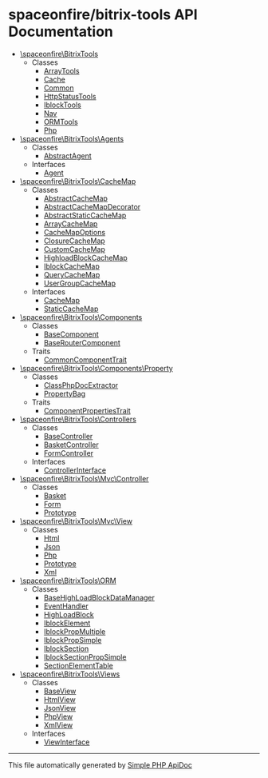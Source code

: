 # spaceonfire/bitrix-tools API Documentation

-   [\spaceonfire\BitrixTools](./spaceonfire/BitrixTools)
    -   Classes
        -   [ArrayTools](./spaceonfire/BitrixTools/ArrayTools.md)
        -   [Cache](./spaceonfire/BitrixTools/Cache.md)
        -   [Common](./spaceonfire/BitrixTools/Common.md)
        -   [HttpStatusTools](./spaceonfire/BitrixTools/HttpStatusTools.md)
        -   [IblockTools](./spaceonfire/BitrixTools/IblockTools.md)
        -   [Nav](./spaceonfire/BitrixTools/Nav.md)
        -   [ORMTools](./spaceonfire/BitrixTools/ORMTools.md)
        -   [Php](./spaceonfire/BitrixTools/Php.md)
-   [\spaceonfire\BitrixTools\Agents](./spaceonfire/BitrixTools/Agents)
    -   Classes
        -   [AbstractAgent](./spaceonfire/BitrixTools/Agents/AbstractAgent.md)
    -   Interfaces
        -   [Agent](./spaceonfire/BitrixTools/Agent.mds/Agent.md)
-   [\spaceonfire\BitrixTools\CacheMap](./spaceonfire/BitrixTools/CacheMap)
    -   Classes
        -   [AbstractCacheMap](./spaceonfire/BitrixTools/CacheMap/AbstractCacheMap.md)
        -   [AbstractCacheMapDecorator](./spaceonfire/BitrixTools/CacheMap/AbstractCacheMapDecorator.md)
        -   [AbstractStaticCacheMap](./spaceonfire/BitrixTools/CacheMap/AbstractStaticCacheMap.md)
        -   [ArrayCacheMap](./spaceonfire/BitrixTools/CacheMap/ArrayCacheMap.md)
        -   [CacheMapOptions](./spaceonfire/BitrixTools/CacheMap/CacheMapOptions.md)
        -   [ClosureCacheMap](./spaceonfire/BitrixTools/CacheMap/ClosureCacheMap.md)
        -   [CustomCacheMap](./spaceonfire/BitrixTools/CacheMap/CustomCacheMap.md)
        -   [HighloadBlockCacheMap](./spaceonfire/BitrixTools/CacheMap/HighloadBlockCacheMap.md)
        -   [IblockCacheMap](./spaceonfire/BitrixTools/CacheMap/IblockCacheMap.md)
        -   [QueryCacheMap](./spaceonfire/BitrixTools/CacheMap/QueryCacheMap.md)
        -   [UserGroupCacheMap](./spaceonfire/BitrixTools/CacheMap/UserGroupCacheMap.md)
    -   Interfaces
        -   [CacheMap](./spaceonfire/BitrixTools/CacheMap.md/CacheMap.md)
        -   [StaticCacheMap](./spaceonfire/BitrixTools/CacheMap/StaticCacheMap.md)
-   [\spaceonfire\BitrixTools\Components](./spaceonfire/BitrixTools/Components)
    -   Classes
        -   [BaseComponent](./spaceonfire/BitrixTools/Components/BaseComponent.md)
        -   [BaseRouterComponent](./spaceonfire/BitrixTools/Components/BaseRouterComponent.md)
    -   Traits
        -   [CommonComponentTrait](./spaceonfire/BitrixTools/Components/CommonComponentTrait.md)
-   [\spaceonfire\BitrixTools\Components\Property](./spaceonfire/BitrixTools/Components/Property)
    -   Classes
        -   [ClassPhpDocExtractor](./spaceonfire/BitrixTools/Components/Property/ClassPhpDocExtractor.md)
        -   [PropertyBag](./spaceonfire/BitrixTools/Components/Property/PropertyBag.md)
    -   Traits
        -   [ComponentPropertiesTrait](./spaceonfire/BitrixTools/Components/Property/ComponentPropertiesTrait.md)
-   [\spaceonfire\BitrixTools\Controllers](./spaceonfire/BitrixTools/Controllers)
    -   Classes
        -   [BaseController](./spaceonfire/BitrixTools/Controllers/BaseController.md)
        -   [BasketController](./spaceonfire/BitrixTools/Controllers/BasketController.md)
        -   [FormController](./spaceonfire/BitrixTools/Controllers/FormController.md)
    -   Interfaces
        -   [ControllerInterface](./spaceonfire/BitrixTools/Controllers/ControllerInterface.md)
-   [\spaceonfire\BitrixTools\Mvc\Controller](./spaceonfire/BitrixTools/Mvc/Controller)
    -   Classes
        -   [Basket](./spaceonfire/BitrixTools/Mvc/Controller/Basket.md)
        -   [Form](./spaceonfire/BitrixTools/Mvc/Controller/Form.md)
        -   [Prototype](./spaceonfire/BitrixTools/Mvc/Controller/Prototype.md)
-   [\spaceonfire\BitrixTools\Mvc\View](./spaceonfire/BitrixTools/Mvc/View)
    -   Classes
        -   [Html](./spaceonfire/BitrixTools/Mvc/View/Html.md)
        -   [Json](./spaceonfire/BitrixTools/Mvc/View/Json.md)
        -   [Php](./spaceonfire/BitrixTools/Mvc/View/Php.md)
        -   [Prototype](./spaceonfire/BitrixTools/Mvc/View/Prototype.md)
        -   [Xml](./spaceonfire/BitrixTools/Mvc/View/Xml.md)
-   [\spaceonfire\BitrixTools\ORM](./spaceonfire/BitrixTools/ORM)
    -   Classes
        -   [BaseHighLoadBlockDataManager](./spaceonfire/BitrixTools/ORM/BaseHighLoadBlockDataManager.md)
        -   [EventHandler](./spaceonfire/BitrixTools/ORM/EventHandler.md)
        -   [HighLoadBlock](./spaceonfire/BitrixTools/ORM/HighLoadBlock.md)
        -   [IblockElement](./spaceonfire/BitrixTools/ORM/IblockElement.md)
        -   [IblockPropMultiple](./spaceonfire/BitrixTools/ORM/IblockPropMultiple.md)
        -   [IblockPropSimple](./spaceonfire/BitrixTools/ORM/IblockPropSimple.md)
        -   [IblockSection](./spaceonfire/BitrixTools/ORM/IblockSection.md)
        -   [IblockSectionPropSimple](./spaceonfire/BitrixTools/ORM/IblockSectionPropSimple.md)
        -   [SectionElementTable](./spaceonfire/BitrixTools/ORM/SectionElementTable.md)
-   [\spaceonfire\BitrixTools\Views](./spaceonfire/BitrixTools/Views)
    -   Classes
        -   [BaseView](./spaceonfire/BitrixTools/Views/BaseView.md)
        -   [HtmlView](./spaceonfire/BitrixTools/Views/HtmlView.md)
        -   [JsonView](./spaceonfire/BitrixTools/Views/JsonView.md)
        -   [PhpView](./spaceonfire/BitrixTools/Views/PhpView.md)
        -   [XmlView](./spaceonfire/BitrixTools/Views/XmlView.md)
    -   Interfaces
        -   [ViewInterface](./spaceonfire/BitrixTools/Views/ViewInterface.md)

---

This file automatically generated by [Simple PHP ApiDoc](https://github.com/spaceonfire/simple-php-apidoc)
